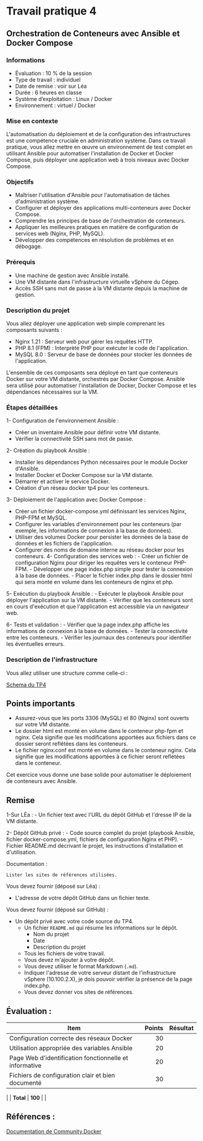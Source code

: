 # Travail pratique 4
## Orchestration de Conteneurs avec Ansible et Docker Compose

### Informations

- Évaluation : 10 % de la session
- Type de travail : individuel
- Date de remise : voir sur Léa
- Durée : 6 heures en classe
- Système d’exploitation : Linux / Docker
- Environnement : virtuel / Docker

### Mise en contexte

L'automatisation du déploiement et de la configuration des infrastructures est une compétence cruciale en administration système. Dans ce travail pratique, vous allez mettre en œuvre un environnement de test complet en utilisant Ansible pour automatiser l'installation de Docker et Docker Compose, puis déployer une application web à trois niveaux avec Docker Compose.

### Objectifs

- Maîtriser l'utilisation d'Ansible pour l'automatisation de tâches d'administration système.
- Configurer et déployer des applications multi-conteneurs avec Docker Compose.
- Comprendre les principes de base de l'orchestration de conteneurs.
- Appliquer les meilleures pratiques en matière de configuration de services web (Nginx, PHP, MySQL).
- Développer des compétences en résolution de problèmes et en débogage.

### Prérequis 
- Une machine de gestion avec Ansible installé.
- Une VM distante dans l'infrastructure virtuelle vSphere du Cégep.
- Accès SSH sans mot de passe à la VM distante depuis la machine de gestion.

### Description du projet

Vous allez déployer une application web simple comprenant les composants suivants :

   - Nginx 1.21 : Serveur web pour gérer les requêtes HTTP.
   - PHP 8.1 (FPM) : Interprète PHP pour exécuter le code de l'application.
   - MySQL 8.0 : Serveur de base de données pour stocker les données de l'application.


L'ensemble de ces composants sera déployé en tant que conteneurs Docker sur votre VM distante, orchestrés par Docker Compose. Ansible sera utilisé pour automatiser l'installation de Docker, Docker Compose et les dépendances nécessaires sur la VM.


### Étapes détaillées

 1- Configuration de l'environnement Ansible :
  - Créer un inventaire Ansible pour définir votre VM distante.
  - Vérifier la connectivité SSH sans mot de passe.
 
 2- Création du playbook Ansible :
   - Installer les dépendances Python nécessaires pour le module Docker d'Ansible.
   - Installer Docker et Docker Compose sur la VM distante.
   - Démarrer et activer le service Docker.
   - Création d'un réseau docker tp4 pour les conteneurs.
 
  3- Déploiement de l'application avec Docker Compose :
   -  Créer un fichier docker-compose.yml définissant les services Nginx, PHP-FPM et MySQL.
   -  Configurer les variables d'environnement pour les conteneurs (par exemple, les informations de connexion à la base de données).
   -  Utiliser des volumes Docker pour persister les données de la base de données et les fichiers de l'application.
   -  Configurer des noms de domaine interne au réseau docker pour les conteneurs.
  4-  Configuration des services web :
    -  Créer un fichier de configuration Nginx pour diriger les requêtes vers le conteneur PHP-FPM.
    -  Développer une page index.php simple pour tester la connexion à la base de données.
    -  Placer le fichier index.php dans le dossier html qui sera monté en volume dans les conteneurs de nginx et php.
      
   5- Exécution du playbook Ansible :
     - Exécuter le playbook Ansible pour déployer l'application sur la VM distante.
     - Vérifier que les conteneurs sont en cours d'exécution et que l'application est accessible via un navigateur web.
     
   6- Tests et validation :
     - Vérifier que la page index.php affiche les informations de connexion à la base de données.
     - Tester la connectivité entre les conteneurs.
     - Vérifier les journaux des conteneurs pour identifier les éventuelles erreurs.


### Description de l'infrastructure

Vous allez utiliser une structure comme celle-ci :

[Schema du TP4](../images/Tp4-2.png)



## Points importants

- Assurez-vous que les ports 3306 (MySQL) et 80 (Nginx) sont ouverts sur votre VM distante.
 - Le dossier html est monté en volume dans le conteneur php-fpm et nginx. Cela signifie que les modifications apportées aux fichiers dans ce dossier seront reflétées dans les conteneurs.
 -  Le fichier nginx.conf est monté en volume dans le conteneur nginx. Cela signifie que les modifications apportées à ce fichier seront reflétées dans le conteneur.

Cet exercice vous donne une base solide pour automatiser le déploiement de conteneurs avec Ansible. 

## Remise

1-Sur LÉa : 
    - Un fichier text avec l'URL du dépôt GitHub et l'dresse IP de la VM distante.

2- Dépôt GitHub privé :
    - Code source complet du projet (playbook Ansible, fichier docker-compose.yml, fichiers de configuration Nginx et PHP).
    - Fichier README.md décrivant le projet, les instructions d'installation et d'utilisation.



Documentation :

    Lister les sites de références utilisées.

Vous devez fournir (déposé sur Léa) :

- L'adresse de votre dépôt GitHub dans un fichier texte.

Vous devez fournir (déposé sur GitHub) :

- Un dépôt privé avec votre code source du TP4.
    - Un fichier `README.md` qui résume les informations sur le dépôt.
        - Nom du projet
        - Date
        - Description du projet
    - Tous les fichiers de votre travail.
    - Vous devez m'ajouter à votre dépôt.
    - Vous devez utiliser le format Markdown (`.md`).
    - Indiquer l'adresse de votre serveur distant de l'infrastructure vSphere (10.100.2.X), je dois pouvoir vérifier la présence de la page index.php.
    - Vous devez donner vos sites de références.



## Évaluation :


| Item                  | Points | Résultat |
| --------------------- | -----: | :-------: |
| Configuration correcte des réseaux Docker|    30 |           |
| Utilisation appropriée des variables Ansible |    20 |  
| Page Web d'identification fonctionnelle et informative|20 |
|Fichiers de configuration clair et bien documenté |    30 |          |
|
| **Total**             | **100** |           |

## Références :

[Documentation de Community.Docker](https://docs.ansible.com/ansible/latest/collections/community/docker/index.html#description)

